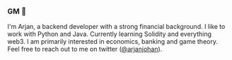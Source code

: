 ### GM 👋

I'm Arjan, a backend developer with a strong financial background. I like to work with Python and Java. Currently learning Solidity and everything web3. I am primarily interested in economics, banking and game theory. Feel free to reach out to me on twitter ([@arjanjohan](https://www.twitter.com/arjanjohan)).

<!--
**6124437/6124437** is a ✨ _special_ ✨ repository because its `README.md` (this file) appears on your GitHub profile.

Here are some ideas to get you started:

- 🔭 I’m currently working on ...
- 🌱 I’m currently learning ...
- 👯 I’m looking to collaborate on ...
- 🤔 I’m looking for help with ...
- 💬 Ask me about ...
- 📫 How to reach me: ...
- 😄 Pronouns: ...
- ⚡ Fun fact: ...
-->
